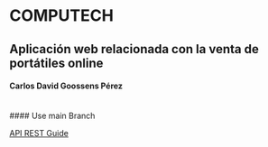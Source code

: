 # COMPUTECH
## Aplicación web relacionada con la venta de portátiles online

#### Carlos David Goossens Pérez
<br />
#### Use main Branch

[API REST Guide](https://github.com/goossens32/computech/blob/main/back-end/README.md)
